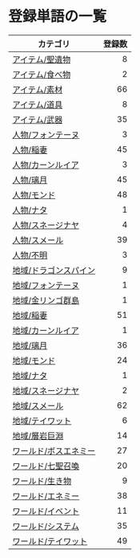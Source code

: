 # 登録単語の一覧

|カテゴリ|登録数|
|---|--:|
|[アイテム/聖遺物](./dict/item/artifact.md)|8|
|[アイテム/食べ物](./dict/item/food.md)|2|
|[アイテム/素材](./dict/item/material.md)|66|
|[アイテム/道具](./dict/item/tool.md)|8|
|[アイテム/武器](./dict/item/weapon.md)|35|
|[人物/フォンテーヌ](./dict/person/fontaine.md)|3|
|[人物/稲妻](./dict/person/inazuma.md)|45|
|[人物/カーンルイア](./dict/person/khaenriah.md)|3|
|[人物/璃月](./dict/person/liyue.md)|45|
|[人物/モンド](./dict/person/mondstadt.md)|48|
|[人物/ナタ](./dict/person/natlan.md)|1|
|[人物/スネージナヤ](./dict/person/snezhnaya.md)|4|
|[人物/スメール](./dict/person/sumeru.md)|39|
|[人物/不明](./dict/person/unknown.md)|3|
|[地域/ドラゴンスパイン](./dict/region/dragonspine.md)|9|
|[地域/フォンテーヌ](./dict/region/fontaine.md)|1|
|[地域/金リンゴ群島](./dict/region/golden_apple.md)|1|
|[地域/稲妻](./dict/region/inazuma.md)|51|
|[地域/カーンルイア](./dict/region/khaenriah.md)|1|
|[地域/璃月](./dict/region/liyue.md)|36|
|[地域/モンド](./dict/region/mondstadt.md)|24|
|[地域/ナタ](./dict/region/natlan.md)|1|
|[地域/スネージナヤ](./dict/region/snezhnaya.md)|2|
|[地域/スメール](./dict/region/sumeru.md)|62|
|[地域/テイワット](./dict/region/teyvat.md)|6|
|[地域/層岩巨淵](./dict/region/the_chasm.md)|14|
|[ワールド/ボスエネミー](./dict/world/boss.md)|27|
|[ワールド/七聖召喚](./dict/world/cardgame.md)|20|
|[ワールド/生き物](./dict/world/creature.md)|9|
|[ワールド/エネミー](./dict/world/enemy.md)|38|
|[ワールド/イベント](./dict/world/event.md)|11|
|[ワールド/システム](./dict/world/system.md)|35|
|[ワールド/テイワット](./dict/world/teyvat.md)|49|